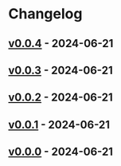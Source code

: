 # Changelog

## [v0.0.4](https://github.com/fujiwara/lambda-extensions/compare/v0.0.3...v0.0.4) - 2024-06-21

## [v0.0.3](https://github.com/fujiwara/lambda-extensions/compare/v0.0.2...v0.0.3) - 2024-06-21

## [v0.0.2](https://github.com/fujiwara/lambda-extensions/compare/v0.0.1...v0.0.2) - 2024-06-21

## [v0.0.1](https://github.com/fujiwara/lambda-extensions/compare/v0.0.0...v0.0.1) - 2024-06-21

## [v0.0.0](https://github.com/fujiwara/lambda-extensions/commits/v0.0.0) - 2024-06-21

